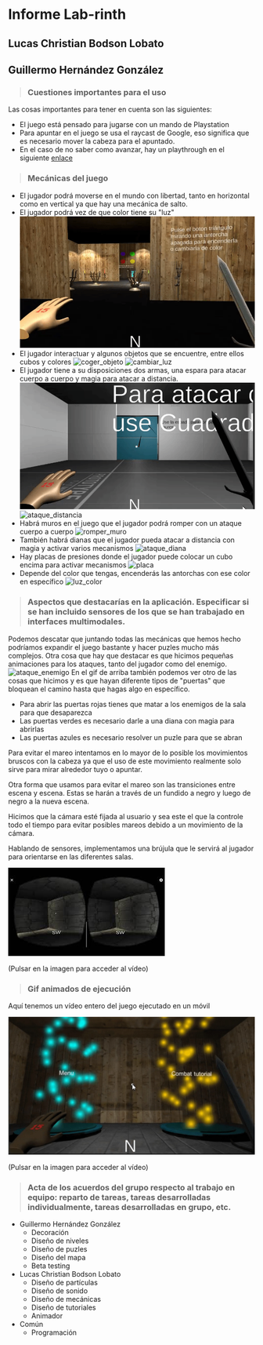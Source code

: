 # Informe Lab-rinth
## Lucas Christian Bodson Lobato

## Guillermo Hernández González


> ### Cuestiones importantes para el uso

Las cosas importantes para tener en cuenta son las siguientes:

* El juego está pensado para jugarse con un mando de Playstation
* Para apuntar en el juego se usa el raycast de Google, eso significa que es necesario mover la cabeza para el apuntado.
* En el caso de no saber como avanzar, hay un playthrough en el siguiente [enlace](https://drive.google.com/file/d/1YC_BZ41G88PuPUSGAnSdrg4XwEAKXvib/view?usp=drivesdk)

> ### Mecánicas del juego

* El jugador podrá moverse en el mundo con libertad, tanto en horizontal como en vertical ya que hay una mecánica de salto.
  ![]()
* El jugador podrá vez de que color tiene su "luz"
  ![luz](RECURSOS%20README/activar-luz-mano.gif)
* El jugador interactuar y algunos objetos que se encuentre, entre ellos cubos y colores
  ![coger_objeto](RECURSOS%20README/coger-obj-placa-presion.gif)
  ![cambiar_luz](RECURSOS%20README/cambiar-color-mano.gif)
* El jugador tiene a su disposiciones dos armas, una espara para atacar cuerpo a cuerpo y magia para atacar a distancia.
  ![ataque_espada](RECURSOS%20README/ataque-espada.gif)
  ![ataque_distancia](RECURSOS%20README/ataque-distancia-diana.gif)
* Habrá muros en el juego que el jugador podrá romper con un ataque cuerpo a cuerpo
  ![romper_muro](RECURSOS%20README/romper-muro.gif)
* También habrá dianas que el jugador pueda atacar a distancia con magia y activar varios mecanismos
  ![ataque_diana](RECURSOS%20README/ataque-distancia-diana.gif)
* Hay placas de presiones donde el jugador puede colocar un cubo encima para activar mecanismos 
  ![placa](RECURSOS%20README/coger-obj-placa-presion.gif)
* Depende del color que tengas, encenderás las antorchas con ese color en específico
  ![luz_color](RECURSOS%20README/puzle-color.gif)


> ### Aspectos que destacarías en la aplicación. Especificar si se han incluido sensores de los que se han trabajado en interfaces multimodales.
Podemos descatar que juntando todas las mecánicas que hemos hecho podríamos expandir el juego bastante y hacer puzles mucho más complejos.
Otra cosa que hay que destacar es que hicimos pequeñas animaciones para los ataques, tanto del jugador como del enemigo.
![ataque_enemigo](RECURSOS%20README/esqueleto-puerta-enemigos.gif)
En el gif de arriba también podemos ver otro de las cosas que hicimos y es que hayan diferente tipos de "puertas" que bloquean el camino hasta que hagas algo en específico.
* Para abrir las puertas rojas tienes que matar a los enemigos de la sala para que desaparezca
* Las puertas verdes es necesario darle a una diana con magia para abrirlas
* Las puertas azules es necesario resolver un puzle para que se abran

Para evitar el mareo intentamos en lo mayor de lo posible los movimientos bruscos con la cabeza ya que el uso de este movimiento realmente solo sirve para mirar alrededor tuyo o apuntar.

Otra forma que usamos para evitar el mareo son las transiciones entre escena y escena. Estas se harán a través de un fundido a negro y luego de negro a la nueva escena.

Hicimos que la cámara esté fijada al usuario y sea este el que la controle todo el tiempo para evitar posibles mareos debido a un movimiento de la cámara.

Hablando de sensores, implementamos una brújula que le servirá al jugador para orientarse en las diferentes salas.

[![Watch the video](RECURSOS%20README/brujula.jpg)](https://youtu.be/vt5fpE0bzSY)

(Pulsar en la imagen para acceder al vídeo)
> ### Gif animados de ejecución

Aquí tenemos un vídeo entero del juego ejecutado en un móvil

[![Watch the video](RECURSOS%20README/game.jpg)](https://drive.google.com/file/d/1YC_BZ41G88PuPUSGAnSdrg4XwEAKXvib/view?usp=drivesdk)

(Pulsar en la imagen para acceder al vídeo)
> ### Acta de los acuerdos del grupo respecto al trabajo en equipo: reparto de tareas, tareas desarrolladas individualmente, tareas desarrolladas en grupo, etc.

- Guillermo Hernández González
  - Decoración
  - Diseño de niveles
  - Diseño de puzles
  - Diseño del mapa
  - Beta testing
- Lucas Christian Bodson Lobato
  - Diseño de partículas
  - Diseño de sonido
  - Diseño de mecánicas
  - Diseño de tutoriales
  - Animador
- Común
  - Programación
